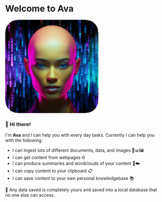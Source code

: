 # Welcome to Ava
![Ava](https://github.com/seanbetts/ava.ai/blob/main/assets/avatar%20-%20sqircle.png?raw=true)
### **👋 Hi there!**
I'm **Ava** and I can help you with every day tasks. Currently I can help you with the following:
- I can ingest lots of different documents, data, and images 📄📊🖼️
- I can get content from webpages 🌐
- I can produce summaries and wordclouds of your content 📝☁️
- I can copy content to your clipboard 📋
- I can save content to your own personal knowledgebase 📚

🔐 Any data saved is completely yours and saved into a local database that no one else can access.